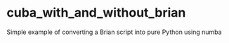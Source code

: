 # cuba_with_and_without_brian
Simple example of converting a Brian script into pure Python using numba
